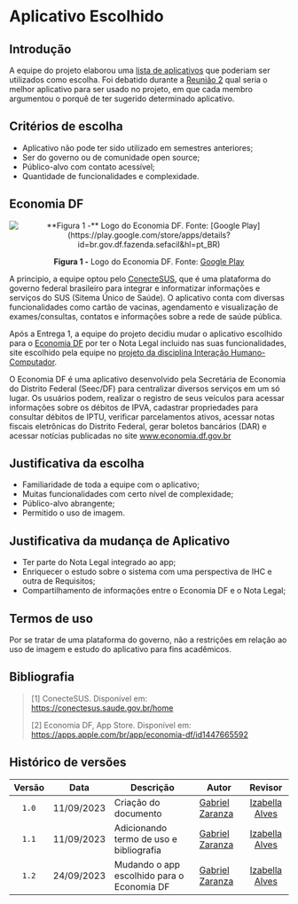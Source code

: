 # Aplicativo Escolhido

## Introdução

A equipe do projeto elaborou uma [lista de aplicativos](https://requisitos-de-software.github.io/2023.2-Economia-DF/planejamento%20do%20projeto/lista-apps-avaliados/) que poderiam ser utilizados como escolha. Foi debatido durante a [Reunião 2](https://requisitos-de-software.github.io/2023.2-Economia-DF/atas/Reuni%C3%A3o%202%20-%2005.09.2023/) qual seria o melhor aplicativo para ser usado no projeto, em que cada membro argumentou o porquê de ter sugerido determinado aplicativo. 
## Critérios de escolha
  - Aplicativo não pode ter sido utilizado em semestres anteriores;
  - Ser do governo ou de comunidade open source;
  - Público-alvo com contato acessível;
  - Quantidade de funcionalidades e complexidade.
 
## Economia DF
<div align="center">
<img src="https://github.com/Requisitos-de-Software/2023.2-Economia-DF/blob/main/docs/imagens/economia%20df%20icone.png?raw=true" alt="**Figura 1 -** Logo do Economia DF. Fonte: [Google Play](https://play.google.com/store/apps/details?id=br.gov.df.fazenda.sefacil&hl=pt_BR)">

**Figura 1 -** Logo do Economia DF. Fonte: [Google Play](https://play.google.com/store/apps/details?id=br.gov.df.fazenda.sefacil&hl=pt_BR)

</div>






A principio, a equipe optou pelo [ConecteSUS](https://play.google.com/store/apps/details?id=br.gov.datasus.cnsdigital&hl=pt_BR&gl=US), que é uma plataforma do governo federal brasileiro para integrar e informatizar informações e serviços do SUS (Sitema Único de Saúde). O aplicativo conta com diversas funcionalidades como cartão de vacinas, agendamento e visualização de exames/consultas, contatos e informações sobre a rede de saúde pública. 

Após a Entrega 1, a equipe do projeto decidiu mudar o aplicativo escolhido para o [Economia DF](https://play.google.com/store/apps/details?id=br.gov.df.fazenda.sefacil&hl=pt_BR) por ter o Nota Legal incluido nas suas funcionalidades, site escolhido pela equipe no [projeto da disciplina Interação Humano-Computador](https://interacao-humano-computador.github.io/2023.2-NotaLegal/). 

O Economia DF é uma aplicativo desenvolvido pela Secretária de Economia do Distrito Federal (Seec/DF) para centralizar diversos serviços em um só lugar. Os usuários podem, realizar o registro de seus veículos para acessar informações sobre os débitos de IPVA, cadastrar propriedades para consultar débitos de IPTU, verificar parcelamentos ativos, acessar notas fiscais eletrônicas do Distrito Federal, gerar boletos bancários (DAR) e acessar notícias publicadas no site www.economia.df.gov.br

## Justificativa da escolha 
 - Familiaridade de toda a equipe com o aplicativo;
 - Muitas funcionalidades com certo nível de complexidade;
 - Público-alvo abrangente;
 - Permitido o uso de imagem.

## Justificativa da mudança de Aplicativo
 - Ter parte do Nota Legal integrado ao app;
 - Enriquecer o estudo sobre o sistema com uma perspectiva de IHC e outra de Requisitos;
 - Compartilhamento de informações entre o Economia DF e o Nota Legal;

 
## Termos de uso

Por se tratar de uma plataforma do governo, não a restrições em relação ao uso de imagem e estudo do aplicativo para fins acadêmicos. 
## Bibliografia

> [1] ConecteSUS. Disponível em: https://conectesus.saude.gov.br/home
>
> [2] Economia DF, App Store. Disponível em: https://apps.apple.com/br/app/economia-df/id1447665592

##  Histórico de versões
|Versão|Data|Descrição|Autor|Revisor|
|:----:|----|---------|-----|:-------:|
|`1.0`|11/09/2023|Criação do documento|[Gabriel Zaranza](https://github.com/GZaranza) |[Izabella Alves](https://github.com/izabellaalves)|
|`1.1`|11/09/2023|Adicionando termo de uso e bibliografia|[Gabriel Zaranza](https://github.com/GZaranza) |[Izabella Alves](https://github.com/izabellaalves)|
|`1.2`|24/09/2023|Mudando o app escolhido para o Economia DF|[Gabriel Zaranza](https://github.com/GZaranza) |[Izabella Alves](https://github.com/izabellaalves)|
